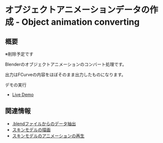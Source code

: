 # オブジェクトアニメーションデータの作成 - Object animation converting

## 概要

※削除予定です

Blenderのオブジェクトアニメーションのコンバート処理です。

出力はFCurveの内容をほぼそのまま出力したものになります。

デモの実行

- [Live Demo](https://warotarock.github.io/ptw_tips/tips/object_animation_converting/)

## 関連情報

- [.blendファイルからのデータ抽出](../blend_file_reader_sample/)
- [スキンモデルの描画](./skinning_model_drawing/)
- [スキンモデルのアニメーションの再生](../skin_model_animation_playing/)
